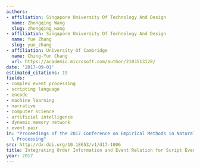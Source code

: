 ```yaml
---
authors:
- affiliation: Singapore University Of Technology And Design
  name: Zhongqing Wang
  slug: zhongqing_wang
- affiliation: Singapore University Of Technology And Design
  name: Yue Zhang
  slug: yue_zhang
- affiliation: University Of Cambridge
  name: Ching-Yun Chang
  url: https://academic.microsoft.com/author/2103513128/
date: '2017-09-01'
estimated_citations: 19
fields:
- complex event processing
- scripting language
- encode
- machine learning
- narrative
- computer science
- artificial intelligence
- dynamic memory network
- event pair
in: "Proceedings of the 2017 Conference on Empirical Methods in Natural\n      Language\
  \ Processing"
src: http://dx.doi.org/10.18653/v1/d17-1006
title: Integrating Order Information and Event Relation for Script Event Prediction
year: 2017
---
```

